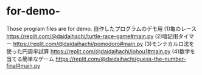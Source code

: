 # for-demo-
Those program files are for demo.
自作したプログラムのデモ用
(1)亀のレース
https://replit.com/@daidaihachi/turtle-race-game#main.py
(2)暗記用タイマー
https://replit.com/@daidaihachi/pomodoro#main.py
(3)モンテカルロ法を使った円周率試算
https://replit.com/@daidaihachi/johou1#main.py
(4)数字を当てる簡単なゲーム
https://replit.com/@daidaihachi/guess-the-number-final#main.py
